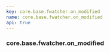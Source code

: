 ```yaml
---
key: core.base.fwatcher.on_modified
name: core.base.fwatcher.on_modified
api: true
---
```


### core.base.fwatcher.on_modified
